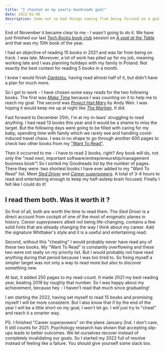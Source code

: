 ```yaml
---
title: "I cheated on my yearly Goodreads goal"
date: 2022-02-06
description: Some not so bad things coming from being focused on a goal... And trying to be smart about it.
---
```


End of November it became clear to me - I wasn't going to do it.
We have just finished our last [Tech.Rocks book club](https://www.tech.rocks/le-book-club) session on [_A seat at the Table_](https://www.goodreads.com/book/show/34416720-a-seat-at-the-table) and that was my 10th book of the year.

I had an objective of reading 15 books in 2021 and was far from being on track. I was late. Moreover, a lot of work has piled up for my job, meaning working late and I was planning holidays with my family in Poland. Not exactly the best context for reading 5 books in a month.

I knew I would finish [_Dantotsu_](https://www.goodreads.com/book/show/56989696-the-toyota-way-of-dantotsu-radical-quality-improvement), having read almost half of it, but didn't have a plan for much more.

So I got to work - I have chosen some easy reads for the two following books. The first was [_Make Time_](https://www.goodreads.com/book/show/37880811-make-time) because I was counting on it to help me to reach my goal. The second was [_Project Hail Mary_](https://www.goodreads.com/book/show/54493401-project-hail-mary) by Andy Weir. I was hoping it would keep me up at night like [_The Martian_](https://www.goodreads.com/book/show/18007564-the-martian). It did.

Fast forward to December 25th, I'm at my in-laws' struggling to read anything. I had read 13 books this year and it would be a shame to miss the target. But the following days were going to be filled with caring for my baby, spending time with family which we rarely see and handling covid-induced travel chaos. I was in no shape to go through another 600 pages to check two other books from my ["Want To Read"](https://www.goodreads.com/review/list/35757749-marek-kalnik?shelf=to-read).

Then it occurred to me - I have to read 2 books, right? Any book will do, not only the "read next, important software/entrepreneurship/management business book"! So I sorted my Goodreads list by the number of pages. There they were: two shortest books I have ever added to my "Want To Read" list. Meet [_Sled Driver_](https://www.goodreads.com/book/show/1349004.Sled_Driver) and [_Career superpowers_](https://www.goodreads.com/book/show/22887478-career-superpowers). A total of 3-4 hours to read and entertaining enough to keep my half-asleep brain focused. Finally I felt like I could do it!

## I read them both. Was it worth it ?

So first of all, both are worth the time to read them. The _Sled Driver_ is a direct account from cockpit of one of the most of enigmatic planes in history. _Career superpowers_ albeit not being life-changing, contains a few solid hints that are already changing the way I think about my career. Add the signature Whittaker's style and it is a useful and entertaining read.

Second, without this "cheating" I would probably never have read any of these two books. My "Want To Read" is constantly overflowing and these two were not really on my priority list. But I would probably not have read anything during that period because I was too tired to. So fixing myself a simpler target was not only a way to read more but also to discover something new.

At last, it added 250 pages to my read-count. It made 2021 my best reading year, beating 2019 by roughly that number. So I was happy about my achievement, because hey - I haven't read that much since graduating!

I am starting the 2022, having set myself to read 15 books and promising myself I will be more consistent. But I also know that if by the end of the year I will be a little short on my goal, I won't let go. I will just try to "cheat" and reach it a smarter way.

PS. I finished "Career superpowers" on the plane January 2nd. I don't care, It still counts for 2021. Psychology research has shown that accepting slip-ups leads to better outcomes. We let ourselves recover instead of completely invalidating our goals. So I started my 2022 full of resolve instead of feeling like a failure. You should give yourself some slack too.
